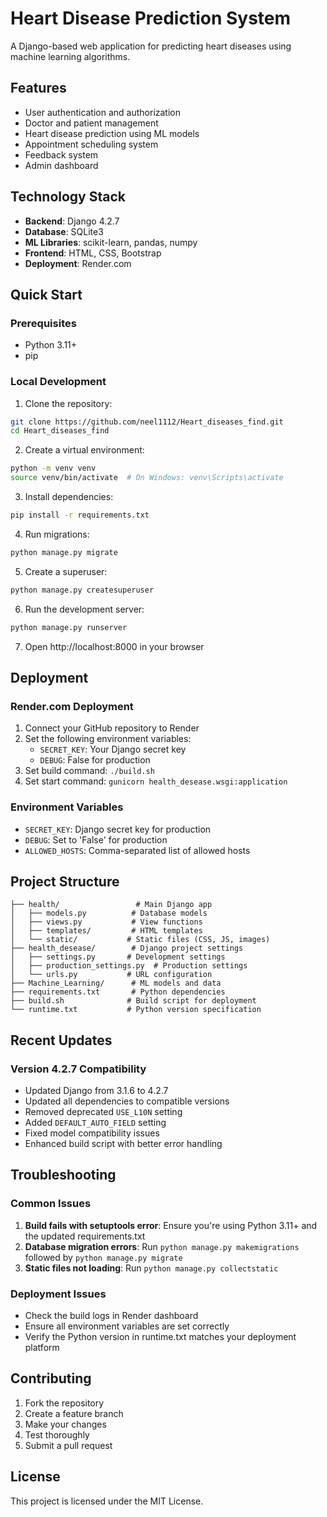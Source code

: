 # Heart Disease Prediction System

A Django-based web application for predicting heart diseases using machine learning algorithms.

## Features

- User authentication and authorization
- Doctor and patient management
- Heart disease prediction using ML models
- Appointment scheduling system
- Feedback system
- Admin dashboard

## Technology Stack

- **Backend**: Django 4.2.7
- **Database**: SQLite3
- **ML Libraries**: scikit-learn, pandas, numpy
- **Frontend**: HTML, CSS, Bootstrap
- **Deployment**: Render.com

## Quick Start

### Prerequisites

- Python 3.11+
- pip

### Local Development

1. Clone the repository:
```bash
git clone https://github.com/neel1112/Heart_diseases_find.git
cd Heart_diseases_find
```

2. Create a virtual environment:
```bash
python -m venv venv
source venv/bin/activate  # On Windows: venv\Scripts\activate
```

3. Install dependencies:
```bash
pip install -r requirements.txt
```

4. Run migrations:
```bash
python manage.py migrate
```

5. Create a superuser:
```bash
python manage.py createsuperuser
```

6. Run the development server:
```bash
python manage.py runserver
```

7. Open http://localhost:8000 in your browser

## Deployment

### Render.com Deployment

1. Connect your GitHub repository to Render
2. Set the following environment variables:
   - `SECRET_KEY`: Your Django secret key
   - `DEBUG`: False for production
3. Set build command: `./build.sh`
4. Set start command: `gunicorn health_desease.wsgi:application`

### Environment Variables

- `SECRET_KEY`: Django secret key for production
- `DEBUG`: Set to 'False' for production
- `ALLOWED_HOSTS`: Comma-separated list of allowed hosts

## Project Structure

```
├── health/                 # Main Django app
│   ├── models.py          # Database models
│   ├── views.py           # View functions
│   ├── templates/         # HTML templates
│   └── static/           # Static files (CSS, JS, images)
├── health_desease/        # Django project settings
│   ├── settings.py       # Development settings
│   ├── production_settings.py  # Production settings
│   └── urls.py           # URL configuration
├── Machine_Learning/      # ML models and data
├── requirements.txt       # Python dependencies
├── build.sh              # Build script for deployment
└── runtime.txt           # Python version specification
```

## Recent Updates

### Version 4.2.7 Compatibility

- Updated Django from 3.1.6 to 4.2.7
- Updated all dependencies to compatible versions
- Removed deprecated `USE_L10N` setting
- Added `DEFAULT_AUTO_FIELD` setting
- Fixed model compatibility issues
- Enhanced build script with better error handling

## Troubleshooting

### Common Issues

1. **Build fails with setuptools error**: Ensure you're using Python 3.11+ and the updated requirements.txt
2. **Database migration errors**: Run `python manage.py makemigrations` followed by `python manage.py migrate`
3. **Static files not loading**: Run `python manage.py collectstatic`

### Deployment Issues

- Check the build logs in Render dashboard
- Ensure all environment variables are set correctly
- Verify the Python version in runtime.txt matches your deployment platform

## Contributing

1. Fork the repository
2. Create a feature branch
3. Make your changes
4. Test thoroughly
5. Submit a pull request

## License

This project is licensed under the MIT License.


